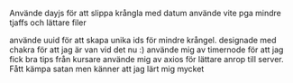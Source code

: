 Använde dayjs för att slippa krångla med datum använde vite pga mindre tjaffs och lättare filer 

använde uuid för att skapa unika ids för mindre krångel.
 designade med chakra för att jag är van vid det nu :)
  använde mig av timernode för att jag fick bra tips från kursare 
  använde mig av axios för lättare anrop till server. 
  Fått kämpa satan men känner att jag lärt mig mycket